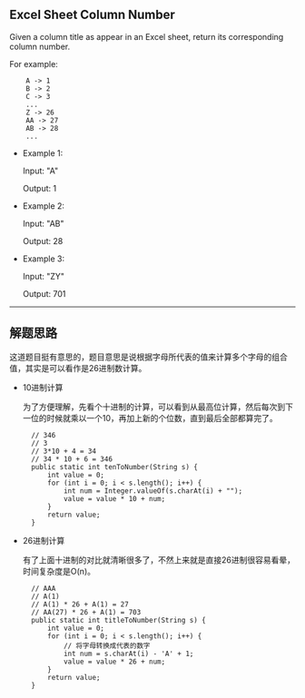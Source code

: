 ## Excel Sheet Column Number

Given a column title as appear in an Excel sheet, return its corresponding column number.

For example:
``` 
    A -> 1
    B -> 2
    C -> 3
    ...
    Z -> 26
    AA -> 27
    AB -> 28 
    ...
```

- Example 1:

  Input: "A"

  Output: 1

- Example 2:

  Input: "AB"

  Output: 28

- Example 3:

  Input: "ZY"

  Output: 701
---

## 解题思路

这道题目挺有意思的，题目意思是说根据字母所代表的值来计算多个字母的组合值，其实是可以看作是26进制数计算。

- 10进制计算

  为了方便理解，先看个十进制的计算，可以看到从最高位计算，然后每次到下一位的时候就乘以一个10，再加上新的个位数，直到最后全部都算完了。
  
  ```
	// 346
	// 3
	// 3*10 + 4 = 34
	// 34 * 10 + 6 = 346
	public static int tenToNumber(String s) {
		int value = 0;
		for (int i = 0; i < s.length(); i++) {
			int num = Integer.valueOf(s.charAt(i) + "");
			value = value * 10 + num;
		}
		return value;
	}
  ```
- 26进制计算

  有了上面十进制的对比就清晰很多了，不然上来就是直接26进制很容易看晕，时间复杂度是O(n)。

  ```
	// AAA
	// A(1)
	// A(1) * 26 + A(1) = 27
	// AA(27) * 26 + A(1) = 703
	public static int titleToNumber(String s) {
		int value = 0;
		for (int i = 0; i < s.length(); i++) {
			// 将字母转换成代表的数字
			int num = s.charAt(i) - 'A' + 1;
			value = value * 26 + num;
		}
		return value; 
	}
  ```